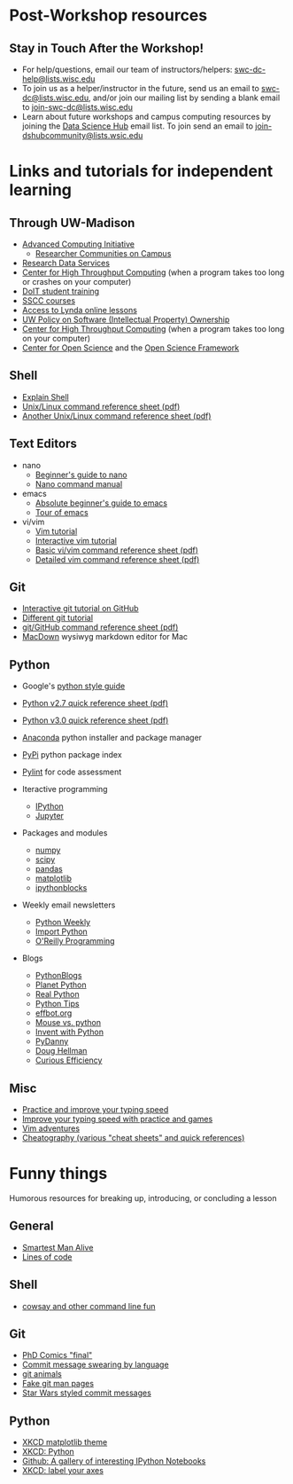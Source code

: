 # Post-Workshop resources

## Stay in Touch After the Workshop!

* For help/questions, email our team of instructors/helpers: swc-dc-help@lists.wisc.edu
* To join us as a helper/instructor in the future, send us an email to swc-dc@lists.wisc.edu, and/or join our mailing list by sending a blank email to join-swc-dc@lists.wisc.edu
* Learn about future workshops and campus computing resources by joining the [Data Science Hub](http://datascience.wisc.edu/) email list.  To join send an email to [join-dshubcommunity@lists.wsic.edu](mailto:join-dshubcommunity@lists.wsic.edu) 

# Links and tutorials for independent learning

## Through UW-Madison
* [Advanced Computing Initiative](http://aci.wisc.edu)
	* [Researcher Communities on Campus](https://aci.wisc.edu/resources/#communities-overview)
* [Research Data Services](http://researchdata.wisc.edu/)
* [Center for High Throughput Computing](http://chtc.cs.wisc.edu/) (when a program takes too long or crashes on your computer)
* [DoIT student training](https://sts.doit.wisc.edu/index.aspx)
* [SSCC courses](https://www.ssc.wisc.edu/sscc_jsp/training/index.jsp)
* [Access to Lynda online lessons](https://it.wisc.edu/services/online-training-lynda-com/)
* [UW Policy on Software (Intellectual Property) Ownership](https://www.wisconsin.edu/financial-administration/financial-administrative-policies-procedures/gapp-numeric-index/g10-computer-software-ownership/)
* [Center for High Throughput Computing](http://chtc.cs.wisc.edu/) (when a program takes too long on your computer)
* [Center for Open Science](https://cos.io/) and the [Open Science Framework](https://osf.io/)

## Shell
* [Explain Shell](http://explainshell.com/)
* [Unix/Linux command reference sheet (pdf)](http://files.fosswire.com/2007/08/fwunixref.pdf)
* [Another Unix/Linux command reference sheet (pdf)](https://cheat-sheets.s3.amazonaws.com/linux-commands-cheat-sheet-new.pdf)

## Text Editors
* nano
	* [Beginner's guide to nano](http://www.howtogeek.com/howto/42980/the-beginners-guide-to-nano-the-linux-command-line-text-editor/)
	* [Nano command manual](http://www.nano-editor.org/dist/v2.0/nano.html)
* emacs
	* [Absolute beginner's guide to emacs](http://www.jesshamrick.com/2012/09/10/absolute-beginners-guide-to-emacs/)
	* [Tour of emacs](http://www.gnu.org/software/emacs/tour/)
* vi/vim 
	* [Vim tutorial](https://blog.interlinked.org/tutorials/vim_tutorial.html)
	* [Interactive vim tutorial](http://www.openvim.com/)
	* [Basic vi/vim command reference sheet (pdf)](http://web.mit.edu/merolish/Public/vi-ref.pdf)
	* [Detailed vim command reference sheet (pdf)](http://tnerual.eriogerg.free.fr/vimqrc.pdf)

## Git
* [Interactive git tutorial on GitHub](https://try.github.io/levels/1/challenges/1) 
* [Different git tutorial](http://pcottle.github.io/learnGitBranching/)
* [git/GitHub command reference sheet (pdf)](https://services.github.com/kit/downloads/github-git-cheat-sheet.pdf)
* [MacDown](http://macdown.uranusjr.com/) wysiwyg markdown editor for Mac

## Python

* Google's [python style guide](https://google.github.io/styleguide/pyguide.html)
* [Python v2.7 quick reference sheet (pdf)](http://www.astro.up.pt/~sousasag/Python_For_Astronomers/Python_qr.pdf)
* [Python v3.0 quick reference sheet (pdf)](https://perso.limsi.fr/pointal/_media/python:cours:mementopython3-english.pdf)
* [Anaconda](http://docs.continuum.io/anaconda/index) python installer and package manager
* [PyPi](https://pypi.python.org/pypi) python package index
* [Pylint](http://pylint.org) for code assessment

* Iteractive programming
	* [IPython](http://ipython.org/)
	* [Jupyter](http://jupyter.org/)

* Packages and modules
	* [numpy](http://www.numpy.org/)
	* [scipy](http://www.scipy.org/)
	* [pandas](http://pandas.pydata.org/)
	* [matplotlib](http://matplotlib.org)
	* [ipythonblocks](http://ipythonblocks.org/)

* Weekly email newsletters
	* [Python Weekly](http://www.pythonweekly.com/)
	* [Import Python](http://importpython.com/newsletter/)
	* [O'Reilly Programming](http://www.oreilly.com/programming/newsletter.html)

* Blogs
	* [PythonBlogs](http://www.pythonblogs.com/)
	* [Planet Python](http://planetpython.org/)
	* [Real Python](https://realpython.com/blog/)
	* [Python Tips](http://pythontips.com/)
	* [effbot.org](http://effbot.org/)
	* [Mouse vs. python](http://www.blog.pythonlibrary.org/)
	* [Invent with Python](http://inventwithpython.com/blog/)
	* [PyDanny](http://www.pydanny.com/)
	* [Doug Hellman](https://doughellmann.com/blog/)
	* [Curious Efficiency](http://www.curiousefficiency.org/)


## Misc
* [Practice and improve your typing speed](http://www.keybr.com/)
* [Improve your typing speed with practice and games](http://10fastfingers.com/)
* [Vim adventures](http://vim-adventures.com/)
* [Cheatography (various "cheat sheets" and quick references)](http://www.cheatography.com/)

# Funny things

Humorous resources for breaking up, introducing, or concluding a lesson

## General
* [Smartest Man Alive](http://whatshouldwecallgradschool.tumblr.com/post/98911397272/when-i-successfully-debug-my-sas-code)
* [Lines of code](http://ilovecharts.tumblr.com/post/65446053343/so-much-code)

## Shell
* [cowsay and other command line fun](http://www.binarytides.com/linux-fun-commands/)

## Git
* [PhD Comics "final"](http://www.phdcomics.com/comics.php?f=1531)
* [Commit message swearing by language](http://ilovecharts.tumblr.com/post/75840947391/chriscodes-percentage-of-github-commit-messages)
* [git animals](http://git-animals.tumblr.com/)
* [Fake git man pages](http://git-man-page-generator.lokaltog.net/)
* [Star Wars styled commit messages](http://starlogs.net)

## Python
* [XKCD matplotlib theme](http://matplotlib.org/examples/showcase/xkcd.html)
* [XKCD: Python](https://xkcd.com/353/)
* [Github: A gallery of interesting IPython Notebooks](https://github.com/ipython/ipython/wiki/A-gallery-of-interesting-IPython-Notebooks)
* [XKCD: label your axes](https://xkcd.com/833/)
